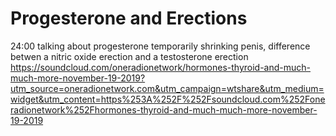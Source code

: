 # Progesterone and Erections
24:00 talking about progesterone temporarily shrinking penis, difference betwen a nitric oxide erection and a testosterone erection https://soundcloud.com/oneradionetwork/hormones-thyroid-and-much-much-more-november-19-2019?utm_source=oneradionetwork.com&utm_campaign=wtshare&utm_medium=widget&utm_content=https%253A%252F%252Fsoundcloud.com%252Foneradionetwork%252Fhormones-thyroid-and-much-much-more-november-19-2019